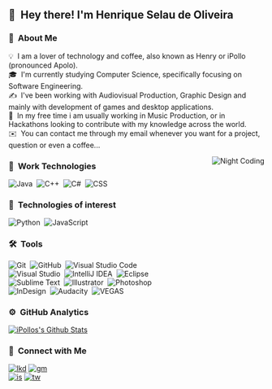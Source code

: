 
## 👋 &nbsp;Hey there! I'm Henrique Selau de Oliveira

### 👨 &nbsp;About Me

💡 &nbsp;I am a lover of technology and coffee, also known as Henry or iPollo (pronounced Apolo).\
🎓 &nbsp;I'm currently studying Computer Science, specifically focusing on Software Engineering.\
✍️ &nbsp;I've been working with Audiovisual Production, Graphic Design and mainly with development of games and desktop applications.\
📄 &nbsp;In my free time i am usually working in Music Production, or in Hackathons looking to contribute with my knowledge across the world.\
✉️ &nbsp;You can contact me through my email whenever you want for a project, question or even a coffee...

<img alt="Night Coding" src="https://i.imgur.com/MfXGIDb.png" align="right"/>

### :triangular_ruler: &nbsp;Work Technologies

![Java](https://img.shields.io/badge/-Java-271c40?style=flat&logo=Java&logoColor=FFA518)&nbsp;
![C++](https://img.shields.io/badge/-C++-271c40?style=flat&logo=C%2B%2B&logoColor=94bf7c)&nbsp;
![C#](https://img.shields.io/badge/-CSharp-271c40?style=flat&logo=C%2B%2B&logoColor=ce72fc)&nbsp;
![CSS](https://img.shields.io/badge/-CSS-271c40?style=flat&logo=CSS3&logoColor=1572B6)&nbsp;

### :open_file_folder: &nbsp;Technologies of interest

![Python](https://img.shields.io/badge/-Python-271c40?style=flat&logo=python)&nbsp;
![JavaScript](https://img.shields.io/badge/-JavaScript-271c40?style=flat&logo=javascript)&nbsp;

### 🛠 &nbsp;Tools

![Git](https://img.shields.io/badge/-Git-271c40?style=flat&logo=git)&nbsp;
![GitHub](https://img.shields.io/badge/-GitHub-271c40?style=flat&logo=github)&nbsp;
![Visual Studio Code](https://img.shields.io/badge/-Visual%20Studio%20Code-271c40?style=flat&logo=visual-studio-code&logoColor=007ACC)&nbsp;\
![Visual Studio](https://img.shields.io/badge/-Visual%20Studio-271c40?style=flat&logo=visual-studio)&nbsp;
![IntelliJ IDEA](https://img.shields.io/badge/-IntelliJ%20IDEA-271c40?style=flat&logo=intellij-idea)&nbsp;
![Eclipse](https://img.shields.io/badge/-Eclipse-271c40?style=flat&logo=eclipse-ide&logoColor=2C2255)&nbsp;\
![Sublime Text](https://img.shields.io/badge/-Sublime%20Text-271c40?style=flat&logo=sublime-text)&nbsp;
![Illustrator](https://img.shields.io/badge/-Illustrator-271c40?style=flat&logo=adobe-illustrator)&nbsp;
![Photoshop](https://img.shields.io/badge/-Photoshop-271c40?style=flat&logo=adobe-photoshop)&nbsp;\
![InDesign](https://img.shields.io/badge/-InDesign-271c40?style=flat&logo=adobe-indesign)&nbsp;
![Audacity](https://img.shields.io/badge/-Audacity-271c40?style=flat&logo=audacity)&nbsp;
![VEGAS](https://img.shields.io/badge/-Vegas%20PRO-271c40?style=flat&logo=youtube)&nbsp;

### ⚙️ &nbsp;GitHub Analytics

[![iPollos's Github Stats](https://github-readme-stats.vercel.app/api?username=iPollo&show_icons=true&theme=synthwave&bg_color=4b357a&text_color=ffffff&icon_color=ac85ff)](https://github.com/iPollo)

### 🤝 &nbsp;Connect with Me

[![lkd](https://img.shields.io/badge/-Henry-0077B5?style=flat-square&logo=Linkedin&logoColor=white)](https://www.linkedin.com/in/henrique-selau-de-oliveira-3096911a2)
[![gm](https://img.shields.io/badge/-hso.softwares@gmail.com-D14836?style=flat-square&logo=Gmail&logoColor=white)](https://www.google.com/intl/pt_br/gmail/about/)\
[![is](https://img.shields.io/badge/-@henriqueselau__-E4405F?style=flat-square&logo=Instagram&logoColor=white)](https://www.instagram.com/henriqueselau_)
[![tw](https://img.shields.io/badge/-@HenriqueSelau__-30beff?style=flat-square&logo=Twitter&logoColor=white)](https://twitter.com/HenriqueSelau_)
